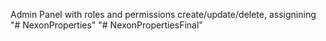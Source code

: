 Admin Panel with roles and permissions create/update/delete, assignining
"# NexonProperties" 
"# NexonPropertiesFinal" 

